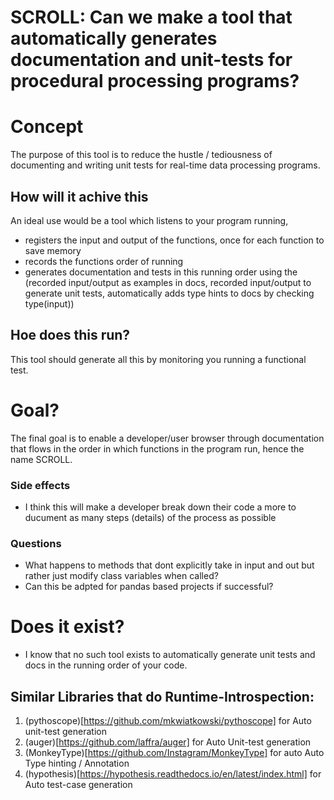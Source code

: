 SCROLL: Can we make a tool that automatically generates documentation and unit-tests for procedural processing programs?
=======

# Concept
The purpose of this tool is to reduce the hustle / tediousness of documenting and writing unit tests
for real-time data processing programs.


## How will it achive this
An ideal use would be a tool which listens to your program running, 
- registers the input and output of the functions, once for each function to save memory
- records the functions order of running
- generates documentation and tests in this running order using the 
    (recorded input/output as examples in docs, 
    recorded input/output to generate unit tests,
    automatically adds type hints to docs by checking type(input))

## Hoe does this run?
This tool should generate all this by monitoring you running a functional test.


# Goal?
The final goal is to enable a developer/user browser through documentation that flows
in the order in which functions in the program run, hence the name SCROLL.


### Side effects
- I think this will make a developer break down their code a more to ducument as many steps (details) of the process as possible


### Questions
- What happens to methods that dont explicitly take in input and out but rather just modify class variables when called?
- Can this be adpted for pandas based projects if successful?

# Does it exist?
- I know that no such tool exists to automatically generate unit tests and docs in the running order of your code.


## Similar Libraries that do Runtime-Introspection:
1. (pythoscope)[https://github.com/mkwiatkowski/pythoscope] for Auto unit-test generation
2. (auger)[https://github.com/laffra/auger] for Auto Unit-test generation
3. (MonkeyType)[https://github.com/Instagram/MonkeyType] for auto Auto Type hinting /  Annotation
4. (hypothesis)[https://hypothesis.readthedocs.io/en/latest/index.html] for Auto test-case generation
